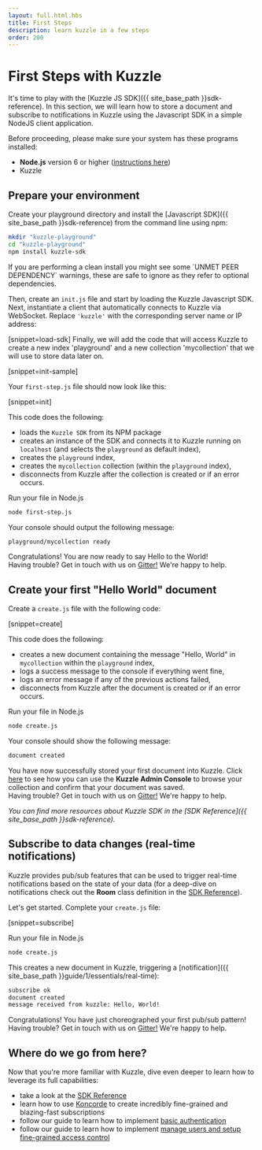 ```yaml
---
layout: full.html.hbs
title: First Steps
description: learn kuzzle in a few steps
order: 200
---
```


# First Steps with Kuzzle

It's time to play with the [Kuzzle JS SDK]({{ site_base_path }}sdk-reference). In this section, we will learn how to store a document and subscribe to notifications in Kuzzle using the Javascript SDK in a simple NodeJS client application.

Before proceeding, please make sure your system has these programs installed:

* **Node.js** version 6 or higher (<a href="https://nodejs.org/en/download/">instructions here</a>)
* Kuzzle

## Prepare your environment

Create your playground directory and install the [Javascript SDK]({{ site_base_path }}sdk-reference) from the command line using npm:

```bash
mkdir "kuzzle-playground"
cd "kuzzle-playground"
npm install kuzzle-sdk
```

<div class="alert alert-info">
If you are performing a clean install you might see some `UNMET PEER DEPENDENCY` warnings, these are safe to ignore as they refer to optional dependencies.
</div>

Then, create an `init.js` file and start by loading the Kuzzle Javascript SDK.
Next, instantiate a client that automatically connects to Kuzzle via WebSocket. Replace `'kuzzle'` with the corresponding server name or IP address:

[snippet=load-sdk]
Finally, we will add the code that will access Kuzzle to create a new index 'playground' and a new collection 'mycollection' that we will use to store data later on.

[snippet=init-sample]

Your `first-step.js` file should now look like this:

  [snippet=init]

This code does the following:
* loads the `Kuzzle SDK` from its NPM package
* creates an instance of the SDK and connects it to Kuzzle running on `localhost` (and selects the `playground` as default index),
* creates the `playground` index,
* creates the `mycollection` collection (within the `playground` index),
* disconnects from Kuzzle after the collection is created or if an error occurs.

Run your file in Node.js

```bash
node first-step.js
```

Your console should output the following message:

```bash
playground/mycollection ready
```

<div class="alert alert-success">
Congratulations! You are now ready to say Hello to the World!
</div>

<div class="alert alert-info">
Having trouble? Get in touch with us on <a href="https://gitter.im/kuzzleio/kuzzle">Gitter!</a> We're happy to help.
</div>

## Create your first "Hello World" document

Create a `create.js` file with the following code:

  [snippet=create]

This code does the following:
* creates a new document containing the message "Hello, World" in `mycollection` within the `playground` index,
* logs a success message to the console if everything went fine,
* logs an error message if any of the previous actions failed,
* disconnects from Kuzzle after the document is created or if an error occurs.

Run your file in Node.js

```bash
node create.js
```

Your console should show the following message:

```bash
document created
```

<div class="alert alert-success">
You have now successfully stored your first document into Kuzzle. Click <a href="{{ site_base_path }}guide/1/essentials/installing-console">here</a> to see how you can use the
  <strong>Kuzzle Admin Console</strong> to browse your collection and confirm that your document was saved.
</div>

<div class="alert alert-info">
Having trouble? Get in touch with us on <a href="https://gitter.im/kuzzleio/kuzzle">Gitter!</a> We're happy to help.
</div>

_You can find more resources about Kuzzle SDK in the [SDK Reference]({{ site_base_path }}sdk-reference)._

## Subscribe to data changes (real-time notifications)

Kuzzle provides pub/sub features that can be used to trigger real-time notifications based on the state of your data (for a deep-dive on notifications check out the **Room** class definition in the <a href="{{ site_base_path }}sdk-reference">SDK Reference</a>).

Let's get started. Complete your `create.js` file:

  [snippet=subscribe]

Run your file in Node.js

```bash
node create.js
```

This creates a new document in Kuzzle, triggering a [notification]({{ site_base_path }}guide/1/essentials/real-time):

```bash
subscribe ok
document created
message received from kuzzle: Hello, World!
```

<div class="alert alert-success">
Congratulations! You have just choreographed your first pub/sub pattern!
</div>

<div class="alert alert-info">
Having trouble? Get in touch with us on <a href="https://gitter.im/kuzzleio/kuzzle">Gitter!</a> We're happy to help.
</div>

## Where do we go from here?

Now that you're more familiar with Kuzzle, dive even deeper to learn how to leverage its full capabilities:

* take a look at the <a href="{{ site_base_path }}sdk-reference">SDK Reference</a>
* learn how to use <a href="{{ site_base_path }}koncorde/1">Koncorde</a> to create incredibly fine-grained and blazing-fast subscriptions
* follow our guide to learn how to implement <a href="{{ site_base_path }}guide/1/essentials/user-authentication/#local-strategy">basic authentication</a>
* follow our guide to learn how to implement <a href="{{ site_base_path }}guide/1/essentials/security/">manage users and setup fine-grained access control</a>

